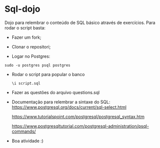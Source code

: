 # Sql-dojo

Dojo para relembrar o conteúdo de SQL básico através de exercícios. Para rodar o script basta: 

- Fazer um fork;

- Clonar o repositori;

- Logar no Postgres: 
 
 `sudo -u postgres psql postgres`

- Rodar o script para popular o banco 
   
   `\i script.sql`

- Fazer as questões do arquivo questions.sql

- Documentação para relembrar a sintaxe do SQL: 
  https://www.postgresql.org/docs/current/sql-select.html
  
  https://www.tutorialspoint.com/postgresql/postgresql_syntax.htm
  
  https://www.postgresqltutorial.com/postgresql-administration/psql-commands/

- Boa atividade :) 
